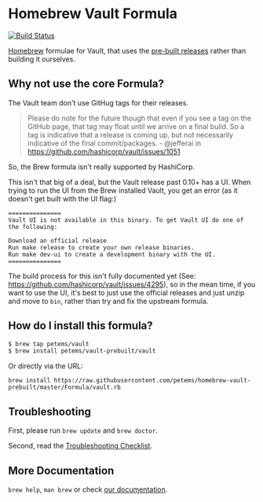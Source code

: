 # Homebrew Vault Formula

[![Build Status](https://travis-ci.com/jbialy/homebrew-vault-prebuilt.svg?branch=master)](https://travis-ci.com/jbialy/homebrew-vault-prebuilt)

[Homebrew][] formulae for Vault, that uses the [pre-built releases][] rather than building it ourselves.

[homebrew]: http://brew.sh/

[pre-built releases]: https://www.vaultproject.io/downloads.html

## Why not use the core Formula?

The Vault team don't use GitHug tags for their releases.

> Please do note for the future though that even if you see a tag on the GitHub page, that tag may float until we arrive on a final build. So a tag is indicative that a release is coming up, but not necessarily indicative of the final commit/packages. - @jefferai in https://github.com/hashicorp/vault/issues/1051

So, the Brew formula isn't really supported by HashiCorp.

This isn't that big of a deal, but the Vault release past 0.10+ has a UI. When trying to run the UI from the Brew installed Vault, you get an error (as it doesn't get built with the UI flag:)

```
===============
Vault UI is not available in this binary. To get Vault UI do one of the following:

Download an official release
Run make release to create your own release binaries.
Run make dev-ui to create a development binary with the UI.
===============
```

The build process for this isn't fully documented yet (See: https://github.com/hashicorp/vault/issues/4295), so in the mean time, if you want to use the UI, it's best to just use the official releases and just unzip and move to `bin`, rather than try and fix the upstream formula.

## How do I install this formula?

```bash
$ brew tap petems/vault
$ brew install petems/vault-prebuilt/vault
```

Or directly via the URL:

```
brew install https://raw.githubusercontent.com/petems/homebrew-vault-prebuilt/master/Formula/vault.rb
```

## Troubleshooting
First, please run `brew update` and `brew doctor`.

Second, read the [Troubleshooting Checklist](https://github.com/Homebrew/homebrew/blob/master/share/doc/homebrew/Troubleshooting.md#troubleshooting).

## More Documentation

`brew help`, `man brew` or check [our documentation](https://github.com/Homebrew/homebrew/tree/master/share/doc/homebrew#readme).
